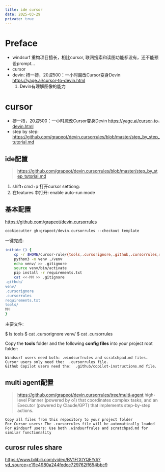 ```yaml
---
title: ide cursor
date: 2025-03-29
private: true
---
```

# Preface
- windsurf 重构项目擅长，相比cursor, 联网搜索和读图功能都没有，还不能预设prompt…
- cursor
- devin: 搏一搏，$20变$500：一小时魔改Cursor变身Devin https://yage.ai/cursor-to-devin.html
    1. Devin有理解图像的能力

# cursor
- 搏一搏，$20变$500：一小时魔改Cursor变身Devin https://yage.ai/cursor-to-devin.html
- step by step: https://github.com/grapeot/devin.cursorrules/blob/master/step_by_step_tutorial.md

## ide配置
> https://github.com/grapeot/devin.cursorrules/blob/master/step_by_step_tutorial.md
1. shift+cmd+p 打开cursor settiong:
2. 在features 中打开: enable auto-run mode

## 基本配置
https://github.com/grapeot/devin.cursorrules

    cookiecutter gh:grapeot/devin.cursorrules --checkout template  

一键完成:
```bash
initide () {
    cp -r $HOME/cursor-rule/{tools,.cursorignore,.github,.cursorrules,requirements.txt} ./
    python3 -m venv ./venv
    echo venv/ >> .gitignore
    source venv/bin/activate
    pip install -r requirements.txt
    cat <<-MM >> .gitignore
.github/
venv/
.cursorignore
.cursorrules
requirements.txt
tools/
MM
}
```


主要文件: 

   $ ls tools
   $ cat .cursorignore 
   venv/
   $ cat .cursorrules

Copy the **tools** folder and the following **config files** into your project root folder:  

    Windsurf users need both: .windsurfrules and scratchpad.md files. 
    Cursor users only need the:  .cursorrules file. 
    Github Copilot users need the:  .github/copilot-instructions.md file.


## multi agent配置
> https://github.com/grapeot/devin.cursorrules/tree/multi-agent
high-level Planner (powered by o1) that coordinates complex tasks,
and an Executor (powered by Claude/GPT) that implements step-by-step actions.

    Copy all files from this repository to your project folder
    For Cursor users: The .cursorrules file will be automatically loaded
    For Windsurf users: Use both .windsurfrules and scratchpad.md for similar functionality


## curosr rules share
https://www.bilibili.com/video/BV1FfXtYQEYd/?vd_source=c19c4980a244fedcc729762ff654bbc9